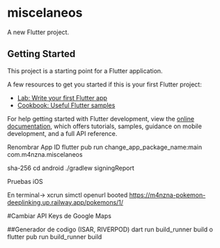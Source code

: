 # miscelaneos

A new Flutter project.

## Getting Started

This project is a starting point for a Flutter application.

A few resources to get you started if this is your first Flutter project:

- [Lab: Write your first Flutter app](https://docs.flutter.dev/get-started/codelab)
- [Cookbook: Useful Flutter samples](https://docs.flutter.dev/cookbook)

For help getting started with Flutter development, view the
[online documentation](https://docs.flutter.dev/), which offers tutorials,
samples, guidance on mobile development, and a full API reference.

Renombrar App ID
flutter pub run change_app_package_name:main com.m4nzna.miscelaneos

sha-256
cd android
./gradlew signingReport

Pruebas iOS

En terminal->
xcrun simctl openurl booted https://m4nzna-pokemon-deeplinking.up.railway.app/pokemons/1/

#Cambiar API Keys de Google Maps


##Generador de codigo (ISAR, RIVERPOD)
dart run build_runner build
o
flutter pub run build_runner build


